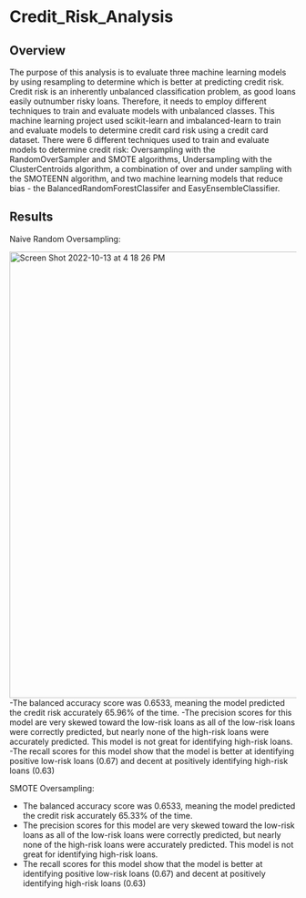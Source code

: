 # Credit_Risk_Analysis
## Overview
The purpose of this analysis is to evaluate three machine learning models by using resampling to determine which is better at predicting credit risk.
Credit risk is an inherently unbalanced classification problem, as good loans easily outnumber risky loans. Therefore, it needs to employ different techniques to train and evaluate models with unbalanced classes. This machine learning project used scikit-learn and imbalanced-learn to train and evaluate models to determine credit card risk using a credit card dataset. There were 6 different techniques used to train and evaluate models to determine credit risk: Oversampling with the RandomOverSampler and SMOTE algorithms, Undersampling with the ClusterCentroids algorithm, a combination of over and under sampling with the SMOTEENN algorithm, and two machine learning models that reduce bias - the BalancedRandomForestClassifer and EasyEnsembleClassifier.

## Results

Naive Random Oversampling:

<img width="784" alt="Screen Shot 2022-10-13 at 4 18 26 PM" src="https://user-images.githubusercontent.com/107584891/195721493-e7ec051c-3fb8-4b6a-af05-057f32180afb.png">
-The balanced accuracy score was 0.6533, meaning the model predicted the credit risk accurately 65.96% of the time.
-The precision scores for this model are very skewed toward the low-risk loans as all of the low-risk loans were correctly predicted, but nearly none of the high-risk loans were accurately predicted. This model is not great for identifying high-risk loans.
-The recall scores for this model show that the model is better at identifying positive low-risk loans (0.67) and decent at positively identifying high-risk loans (0.63)

SMOTE Oversampling:


- The balanced accuracy score was 0.6533, meaning the model predicted the credit risk accurately 65.33% of the time.
- The precision scores for this model are very skewed toward the low-risk loans as all of the low-risk loans were correctly predicted, but nearly none of the high-risk loans were accurately predicted. This model is not great for identifying high-risk loans.
- The recall scores for this model show that the model is better at identifying positive low-risk loans (0.67) and decent at positively identifying high-risk loans (0.63)



